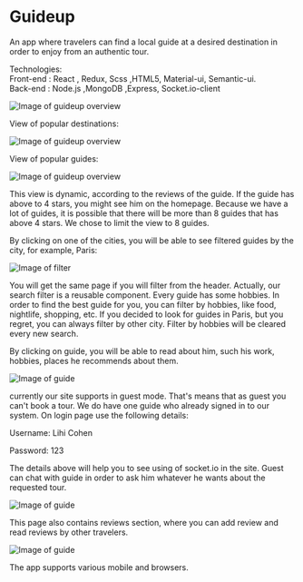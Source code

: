 # Guideup 
An app where travelers can find a local guide at a desired destination in order to enjoy from an authentic tour.

Technologies:\
Front-end : React , Redux, Scss ,HTML5, Material-ui, Semantic-ui.\
Back-end : Node.js ,MongoDB ,Express, Socket.io-client

![Image of guideup overview](https://res.cloudinary.com/dtwqtpteb/image/upload/v1583351041/bty9kjh68aq4c00b97es.png)

View of popular destinations:

![Image of guideup overview](https://res.cloudinary.com/dtwqtpteb/image/upload/v1583351161/fgfaqp7yyiinw48wokka.png)

View of popular guides:

![Image of guideup overview](https://res.cloudinary.com/dtwqtpteb/image/upload/v1583354332/t6xgrqg40eievrzjhgmq.png)

This view is dynamic, according to the reviews of the guide. If the guide has above to 4 stars, you might see him on the homepage. 
Because we have a lot of guides, it is possible that there will be more than 8 guides that has above 4 stars. We chose to limit the view 
to 8 guides.

By clicking on one of the cities, you will be able to see filtered guides by the city, for example, Paris:

![Image of filter](https://res.cloudinary.com/dtwqtpteb/image/upload/v1583351437/ykzfvl8prkd9x6nb0s7s.png)

You will get the same page if you will filter from the header. Actually, our search filter is a reusable component.
Every guide has some hobbies. In order to find the best guide for you, you can filter by hobbies, like food, nightlife, shopping, etc.
If you decided to look for guides in Paris, but you regret, you can always filter by other city. Filter by hobbies will be cleared every new search.

By clicking on guide, you will be able to read about him, such his work, hobbies, places he recommends about them. 

![Image of guide](https://res.cloudinary.com/dtwqtpteb/image/upload/v1583354912/atkwug4eflfwny1gz199.png)

currently our site supports in guest mode. That's means that as guest you can't book a tour. We do have one guide who already signed in to
our system. On login page use the following details:

Username: Lihi Cohen

Password: 123

The details above will help you to see using of socket.io in the site. Guest can chat with guide in order to ask him whatever he wants about
the requested tour.

![Image of guide](https://res.cloudinary.com/dtwqtpteb/image/upload/v1583355586/zmvaxecybit2qmvxcdnh.png)

This page also contains reviews section, where you can add review and read reviews by other travelers.

![Image of guide](https://res.cloudinary.com/dtwqtpteb/image/upload/v1583355859/yqvmb8wxefwtuzv8wkxp.png)

The app supports various mobile and browsers.
